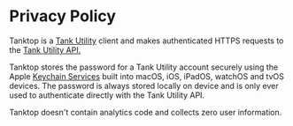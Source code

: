 # Privacy Policy

Tanktop is a [Tank Utility](https://www.tankutility.com) client and makes authenticated HTTPS requests to the [Tank Utility API.](http://apidocs.tankutility.com)

Tanktop stores the password for a Tank Utility account securely using the Apple [Keychain Services](https://developer.apple.com/documentation/security/keychain_services) built into macOS, iOS, iPadOS, watchOS and tvOS devices. The password is always stored locally on device and is only ever used to authenticate directly with the Tank Utility API.

Tanktop doesn't contain analytics code and collects zero user information.
